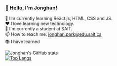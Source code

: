 ### 👋 Hello, I'm Jonghan!

🌱 I’m currently learning React.js, HTML, CSS and JS.  
❤️ I love learning new technology.  
📝 I'm currently a student at SAIT.  
📫 How to reach me: jonghan.park@edu.sait.ca  
📚 I have learned   

![Jonghan's GitHub stats](https://github-readme-stats.vercel.app/api?username=Jonghan-park&count_private=true&show_icons=true&theme=radical)  
[![Top Langs](https://github-readme-stats.vercel.app/api/top-langs/?username=Jonghan-park&theme=radical&layout=compact)](https://github.com/Jonghan-park/github-readme-stats)

<!--

- 🔭 I’m currently working on ...
- 🌱 I’m currently learning ...
- 👯 I’m looking to collaborate on ...
- 🤔 I’m looking for help with ...
- 💬 Ask me about ...
- 📫 How to reach me: ...
- 😄 Pronouns: ...
- ⚡ Fun fact: ...
-->
